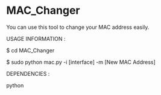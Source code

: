 # MAC_Changer
You can use this tool to change your MAC address easily.


USAGE INFORMATION :

$ cd MAC_Changer

$ sudo python mac.py -i [interface] -m [New MAC Address]


DEPENDENCIES :

python
